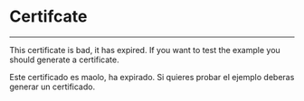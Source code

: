 # Certifcate
------------

This certificate is bad, it has expired. If you want to test the example 
you should generate a certificate.

Este certificado es maolo, ha expirado. Si quieres probar el ejemplo 
deberas generar un certificado.
